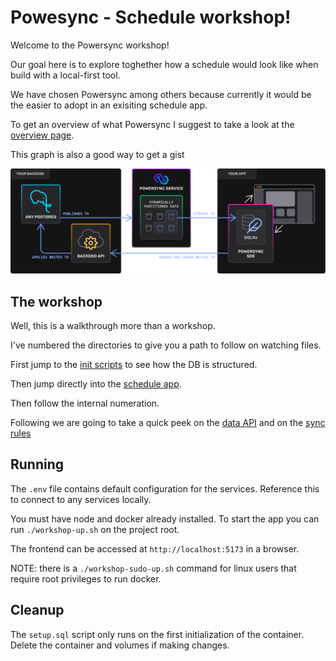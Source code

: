 # Powesync - Schedule workshop!

Welcome to the Powersync workshop!

Our goal here is to explore toghether how a schedule would look like when build with a local-first tool.

We have chosen Powersync among others because currently it would be the easier to adopt in an exisiting schedule app.

To get an overview of what Powersync I suggest to take a look at the [overview page](https://docs.powersync.com/overview/readme-1).

This graph is also a good way to get a gist

![powersync arch](./powersync-overview.svg)

## The workshop

Well, this is a walkthrough more than a workshop.

I've numbered the directories to give you a path to follow on watching files.

First jump to the [init scripts](../1_init-scripts/setup.sql) to see how the DB is structured.

Then jump directly into the [schedule app](../2_schedule-app/src/1_AppSchema.ts).

Then follow the internal numeration.

Following we are going to take a quick peek on the [data API](../3_schedule-backend/1_data.js) and on the [sync rules](../4_powersync-config/sync_rules.yaml)

## Running

The `.env` file contains default configuration for the services. Reference this to connect to any services locally.

You must have node and docker already installed.
To start the app you can run `./workshop-up.sh` on the project root.

The frontend can be accessed at `http://localhost:5173` in a browser.

NOTE: there is a `./workshop-sudo-up.sh` command for linux users that require root privileges to run docker.

## Cleanup

The `setup.sql` script only runs on the first initialization of the container. Delete the container and volumes if making changes.
